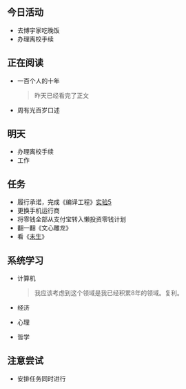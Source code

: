 ## 今日活动

- 去博宇家吃晚饭
- 办理离校手续

## 正在阅读

- 一百个人的十年

  > 昨天已经看完了正文

- 周有光百岁口述

## 明天

- 办理离校手续
- 工作

## 任务

- 履行承诺，完成《编译工程》[实验5][4]
- 更换手机运行商
- 将零钱全部从支付宝转入懒投资零钱计划
- 翻一翻《文心雕龙》
- 看《[未生][1]》

## 系统学习

- 计算机

  > 我应该考虑到这个领域是我已经积累8年的领域。复利。

- 经济
- 心理
- 哲学

## 注意尝试

- 安排任务同时进行

[1]: https://movie.douban.com/subject/25870057/
[4]: http://staff.ustc.edu.cn/~bjhua/courses/compiler/2014/labs/lab5/index.html
